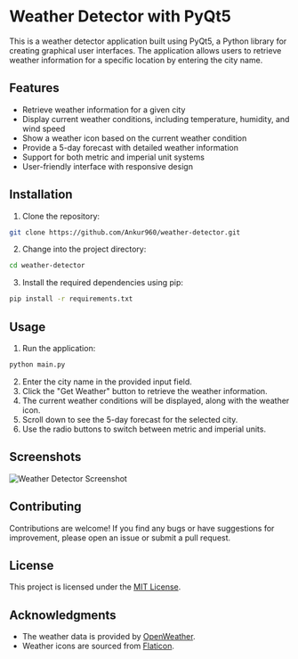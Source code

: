 # Weather Detector with PyQt5

This is a weather detector application built using PyQt5, a Python library for creating graphical user interfaces. The application allows users to retrieve weather information for a specific location by entering the city name.

## Features

- Retrieve weather information for a given city
- Display current weather conditions, including temperature, humidity, and wind speed
- Show a weather icon based on the current weather condition
- Provide a 5-day forecast with detailed weather information
- Support for both metric and imperial unit systems
- User-friendly interface with responsive design

## Installation

1. Clone the repository:

```bash
git clone https://github.com/Ankur960/weather-detector.git
```

2. Change into the project directory:

```bash
cd weather-detector
```

3. Install the required dependencies using pip:

```bash
pip install -r requirements.txt
```

## Usage

1. Run the application:

```bash
python main.py
```

2. Enter the city name in the provided input field.
3. Click the "Get Weather" button to retrieve the weather information.
4. The current weather conditions will be displayed, along with the weather icon.
5. Scroll down to see the 5-day forecast for the selected city.
6. Use the radio buttons to switch between metric and imperial units.

## Screenshots

![Weather Detector Screenshot](screenshots/screenshot.png)

## Contributing

Contributions are welcome! If you find any bugs or have suggestions for improvement, please open an issue or submit a pull request.

## License

This project is licensed under the [MIT License](LICENSE).

## Acknowledgments

- The weather data is provided by [OpenWeather](https://openweathermap.org/).
- Weather icons are sourced from [Flaticon](https://www.flaticon.com/).

